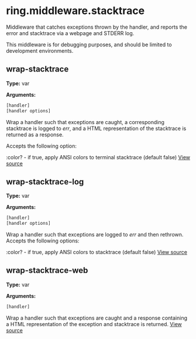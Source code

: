 # ring.middleware.stacktrace

Middleware that catches exceptions thrown by the handler, and reports the
error and stacktrace via a webpage and STDERR log.

This middleware is for debugging purposes, and should be limited to
development environments.

## wrap-stacktrace
**Type:** var



**Arguments:**
```clojure
[handler]
[handler options]
```
Wrap a handler such that exceptions are caught, a corresponding stacktrace is
logged to *err*, and a HTML representation of the stacktrace is returned as a
response.

Accepts the following option:

:color? - if true, apply ANSI colors to terminal stacktrace (default false)
[View source](http://github.com/ring-clojure/ring/blob/1.8.1/ring-devel/src/ring/middleware/stacktrace.clj#L107)
## wrap-stacktrace-log
**Type:** var



**Arguments:**
```clojure
[handler]
[handler options]
```
Wrap a handler such that exceptions are logged to *err* and then rethrown.
Accepts the following options:

:color? - if true, apply ANSI colors to stacktrace (default false)
[View source](http://github.com/ring-clojure/ring/blob/1.8.1/ring-devel/src/ring/middleware/stacktrace.clj#L14)
## wrap-stacktrace-web
**Type:** var



**Arguments:**
```clojure
[handler]
```
Wrap a handler such that exceptions are caught and a response containing
a HTML representation of the exception and stacktrace is returned.
[View source](http://github.com/ring-clojure/ring/blob/1.8.1/ring-devel/src/ring/middleware/stacktrace.clj#L91)